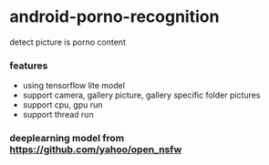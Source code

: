 # android-porno-recognition

detect picture is porno content

### features

- using tensorflow lite model
- support camera, gallery picture, gallery specific folder pictures
- support cpu, gpu run
- support thread run

### deeplearning model from https://github.com/yahoo/open_nsfw

